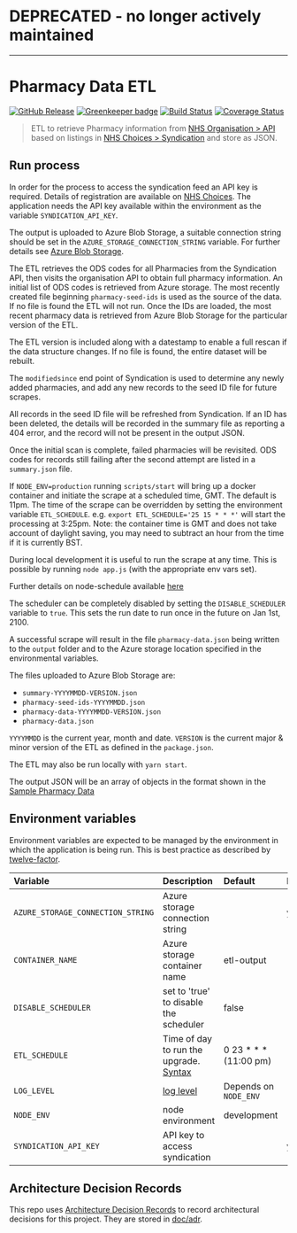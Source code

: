 # **DEPRECATED** - no longer actively maintained

---

# Pharmacy Data ETL

[![GitHub Release](https://img.shields.io/github/release/nhsuk/pharmacy-data-etl.svg)](https://github.com/nhsuk/pharmacy-data-etl/releases/latest/)
[![Greenkeeper badge](https://badges.greenkeeper.io/nhsuk/pharmacy-data-etl.svg)](https://greenkeeper.io/)
[![Build Status](https://travis-ci.org/nhsuk/pharmacy-data-etl.svg?branch=master)](https://travis-ci.org/nhsuk/pharmacy-data-etl)
[![Coverage Status](https://coveralls.io/repos/github/nhsuk/pharmacy-data-etl/badge.svg)](https://coveralls.io/github/nhsuk/pharmacy-data-etl)

> ETL to retrieve Pharmacy information from
> [NHS Organisation > API](http://api.nhs.uk/organisations) based on listings
> in [NHS Choices > Syndication](http://www.nhs.uk/aboutNHSChoices/professionals/syndication/Pages/Webservices.aspx)
> and store as JSON.

## Run process

In order for the process to access the syndication feed an API key is required.
Details of registration are available on
[NHS Choices](http://www.nhs.uk/aboutNHSChoices/professionals/syndication/Pages/Webservices.aspx).
The application needs the API key available within the environment as the
variable `SYNDICATION_API_KEY`.

The output is uploaded to Azure Blob Storage, a suitable connection string
should be set in the `AZURE_STORAGE_CONNECTION_STRING` variable. For further
details see
[Azure Blob Storage](https://azure.microsoft.com/en-gb/services/storage/blobs/).

The ETL retrieves the ODS codes for all Pharmacies from the Syndication API,
then visits the organisation API to obtain full pharmacy information. An
initial list of ODS codes is retrieved from Azure storage. The most recently
created file beginning `pharmacy-seed-ids` is used as the source of the data.
If no file is found the ETL will not run. Once the IDs are loaded, the most
recent pharmacy data is retrieved from Azure Blob Storage for the particular
version of the ETL.

The ETL version is included along with a datestamp to enable a full rescan if
the data structure changes. If no file is found, the entire dataset will be
rebuilt.

The `modifiedsince` end point of Syndication is used to determine any newly added pharmacies,
and add any new records to the seed ID file for future scrapes.

All records in the seed ID file will be refreshed from Syndication. If an ID has been deleted,
the details will be recorded in the summary file as reporting a 404 error, and the record will
not be present in the output JSON.

Once the initial scan is complete, failed pharmacies will be revisited. ODS
codes for records still failing after the second attempt are listed in a
`summary.json` file.

If `NODE_ENV=production` running `scripts/start` will bring up a docker
container and initiate the scrape at a scheduled time, GMT. The default is
11pm. The time of the scrape can be overridden by setting the environment
variable `ETL_SCHEDULE`. e.g. `export ETL_SCHEDULE='25 15 * * *'` will start
the processing at 3:25pm. Note: the container time is GMT and does not take
account of daylight saving, you may need to subtract an hour from the time if
it is currently BST.

During local development it is useful to run the scrape at any time. This is
possible by running `node app.js` (with the appropriate env vars set).

Further details on node-schedule available
[here](https://www.npmjs.com/package/node-schedule)

The scheduler can be completely disabled by setting the `DISABLE_SCHEDULER`
variable to `true`. This sets the run date to run once in the future on Jan
1st, 2100.

A successful scrape will result in the file `pharmacy-data.json` being written
to the `output` folder and to the Azure storage location specified in the
environmental variables.

The files uploaded to Azure Blob Storage are:

- `summary-YYYYMMDD-VERSION.json`
- `pharmacy-seed-ids-YYYYMMDD.json`
- `pharmacy-data-YYYYMMDD-VERSION.json`
- `pharmacy-data.json`

 `YYYYMMDD` is the current year, month and date. `VERSION` is the current
 major & minor version of the ETL as defined in the `package.json`.

The ETL may also be run locally with `yarn start`.

The output JSON will be an array of objects in the format shown in the
[Sample Pharmacy Data](sample-pharmacy-data.json)

## Environment variables

Environment variables are expected to be managed by the environment in which
the application is being run. This is best practice as described by
[twelve-factor](https://12factor.net/config).

| Variable                          | Description                                                                                                 | Default                | Required |
| :-------------------------------- | :---------------------------------------------------------------------------------------------------------- | :-------------------- | :------- |
| `AZURE_STORAGE_CONNECTION_STRING` | Azure storage connection string                                                                             |                       | yes      |
| `CONTAINER_NAME`                  | Azure storage container name                                                                                | etl-output            |          |
| `DISABLE_SCHEDULER`               | set to 'true' to disable the scheduler                                                                      | false                 |          |
| `ETL_SCHEDULE`                    | Time of day to run the upgrade. [Syntax](https://www.npmjs.com/package/node-schedule#cron-style-scheduling) | 0 23 * * * (11:00 pm) |          |
| `LOG_LEVEL`                       | [log level](https://github.com/trentm/node-bunyan#levels)                                                   | Depends on `NODE_ENV` |          |
| `NODE_ENV`                        | node environment                                                                                            | development           |          |
| `SYNDICATION_API_KEY`             | API key to access syndication                                                                               |                       | yes      |

## Architecture Decision Records

This repo uses
[Architecture Decision Records](http://thinkrelevance.com/blog/2011/11/15/documenting-architecture-decisions)
to record architectural decisions for this project.
They are stored in [doc/adr](doc/adr).
